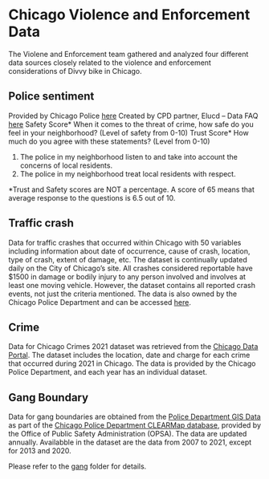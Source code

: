 # Chicago Violence and Enforcement Data

The Violene and Enforcement team gathered and analyzed four different data sources closely related to the violence and enforcement considerations of Divvy bike in Chicago.

## Police sentiment
Provided by Chicago Police [here](https://data.cityofchicago.org/Public-Safety/Police-Sentiment-Scores/28me-84fj) 
Created by CPD partner, Elucd – Data FAQ [here](https://home.chicagopolice.org/wp-content/uploads/2020/12/Dashboard_FAQ_11_25_20.pdf)
Safety Score* 
When it comes to the threat of crime, how safe do you feel in your neighborhood? (Level of safety from 0-10)
Trust Score*
How much do you agree with these statements? (Level from 0-10)
1. The police in my neighborhood listen to and take into account the concerns of local residents. 
2. The police in my neighborhood treat local residents with respect.

*Trust and Safety scores are NOT a percentage. A score of 65 means that average response to the questions is 6.5 out of 10.


## Traffic crash
Data for traffic crashes that occurred within Chicago with 50 variables including information about date of occurrence, cause of crash, location, type of crash, extent of damage, etc. The dataset is continually updated daily on the City of Chicago’s site. All crashes considered reportable have $1500 in damage or bodily injury to any person involved and involves at least one moving vehicle. However, the dataset contains all reported crash events, not just the criteria mentioned. The data is also owned by the Chicago Police Department and can be accessed [here](https://data.cityofchicago.org/Transportation/Traffic-Crashes-Crashes/85ca-t3if).


## Crime 
Data for Chicago Crimes 2021 dataset was retrieved from the [Chicago Data Portal](https://data.cityofchicago.org/Public-Safety/Crimes-2021/dwme-t96c). The dataset includes the location, date and charge for each crime that occurred during 2021 in Chicago. The data is provided by the Chicago Police Department, and each year has an individual dataset.



## Gang Boundary

Data for gang boundaries are obtained from the [Police Department GIS Data](https://gis.chicagopolice.org/search?categories=) as part of the  [Chicago Police Department CLEARMap database](https://gis.chicagopolice.org/), provided by the Office of Public Safety Administration (OPSA). The data are updated annually. Availabble in the dataset are the data from 2007 to 2021, except for 2013 and 2020.

Please refer to the [gang](https://github.com/HanyinWang/STAT359-violence-and-enforcement-team/tree/main/gang) folder for details.




